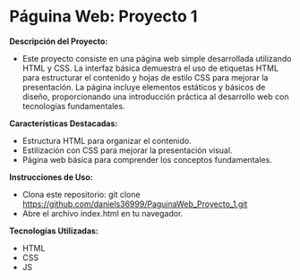 # Páguina Web: Proyecto 1

**Descripción del Proyecto:**  
* Este proyecto consiste en una página web simple desarrollada utilizando HTML y CSS. La interfaz básica demuestra el uso de etiquetas HTML para estructurar el contenido y hojas de estilo CSS para mejorar la presentación. La página incluye elementos estáticos y básicos de diseño, proporcionando una introducción práctica al desarrollo web con tecnologías fundamentales.

**Características Destacadas:**  
* Estructura HTML para organizar el contenido.
* Estilización con CSS para mejorar la presentación visual.
* Página web básica para comprender los conceptos fundamentales.

**Instrucciones de Uso:**  
* Clona este repositorio: git clone https://github.com/daniels36999/PaguinaWeb_Proyecto_1.git  
* Abre el archivo index.html en tu navegador.

**Tecnologías Utilizadas:**  
* HTML  
* CSS
* JS
